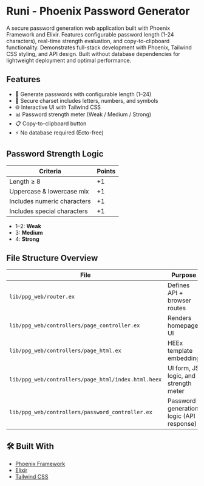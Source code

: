 # Runi - Phoenix Password Generator

A secure password generation web application built with Phoenix Framework and Elixir. Features configurable password length (1-24 characters), real-time strength evaluation, and copy-to-clipboard functionality. Demonstrates full-stack development with Phoenix, Tailwind CSS styling, and API design. Built without database dependencies for lightweight deployment and optimal performance.

## Features

- 🔢 Generate passwords with configurable length (1–24)
- 🔐 Secure charset includes letters, numbers, and symbols
- 🌐 Interactive UI with Tailwind CSS
- 📊 Password strength meter (Weak / Medium / Strong)
- 📋 Copy-to-clipboard button
- ⚡ No database required (Ecto-free)

## Password Strength Logic

| Criteria                    | Points |
| --------------------------- | ------ |
| Length ≥ 8                  | +1     |
| Uppercase & lowercase mix   | +1     |
| Includes numeric characters | +1     |
| Includes special characters | +1     |

* 1–2: **Weak**
* 3: **Medium**
* 4: **Strong**

## File Structure Overview

| File                                                | Purpose                                  |
| --------------------------------------------------- | ---------------------------------------- |
| `lib/ppg_web/router.ex`                             | Defines API + browser routes             |
| `lib/ppg_web/controllers/page_controller.ex`        | Renders homepage UI                      |
| `lib/ppg_web/controllers/page_html.ex`              | HEEx template embedding                  |
| `lib/ppg_web/controllers/page_html/index.html.heex` | UI form, JS logic, and strength meter    |
| `lib/ppg_web/controllers/password_controller.ex`    | Password generation logic (API response) |


## 🛠️ Built With

* [Phoenix Framework](https://phoenixframework.org/)
* [Elixir](https://elixir-lang.org/)
* [Tailwind CSS](https://tailwindcss.com/)
